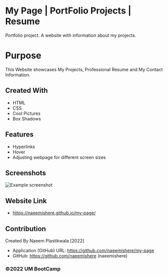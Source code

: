 # My Page | PortFolio Projects | Resume
Portfolio project. A website with information about my projects.


# Purpose 
This Website showcases My Projects, Professional Resume and My Contact Information.

## Created With
* HTML
* CSS
* Cool Pictures
* Box Shadows

## Features
- Hyperlinks
- Hover
- Adjusting webpage for different screen sizes

## Screenshots
![Example screenshot](.assets/images/mypage-screen-shot)


## Website Link
- https://naeemishere.github.io/my-page/

## Contribution
Created By Naeem Plastikwala [2022] 
- Application (GitHub) URL: https://github.com/naeemishere/my-page
- GitHub:  https://github.com/naeemishere (naeemishere)

### ©️2022 UM BootCamp 
